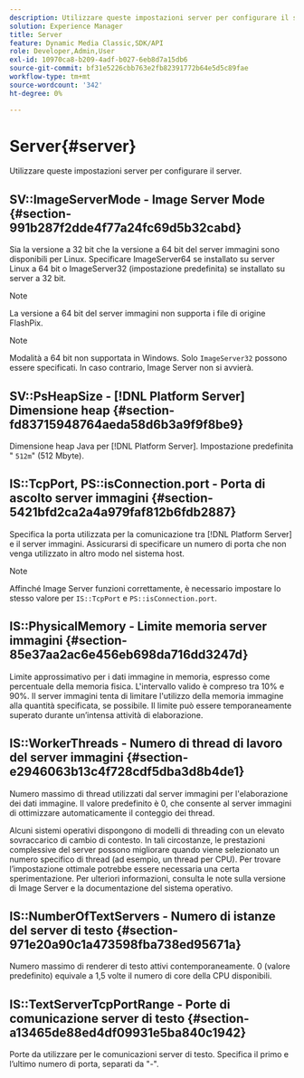 ```yaml
---
description: Utilizzare queste impostazioni server per configurare il server.
solution: Experience Manager
title: Server
feature: Dynamic Media Classic,SDK/API
role: Developer,Admin,User
exl-id: 10970ca8-b209-4adf-b027-6eb8d7a15db6
source-git-commit: bf31e5226cbb763e2fb82391772b64e5d5c89fae
workflow-type: tm+mt
source-wordcount: '342'
ht-degree: 0%

---
```


# Server{#server}

Utilizzare queste impostazioni server per configurare il server.

## SV::ImageServerMode - Image Server Mode {#section-991b287f2dde4f77a24fc69d5b32cabd}

Sia la versione a 32 bit che la versione a 64 bit del server immagini sono disponibili per Linux. Specificare ImageServer64 se installato su server Linux a 64 bit o ImageServer32 (impostazione predefinita) se installato su server a 32 bit.

>[!NOTE]
>
>La versione a 64 bit del server immagini non supporta i file di origine FlashPix.

>[!NOTE]
>
>Modalità a 64 bit non supportata in Windows. Solo `ImageServer32` possono essere specificati. In caso contrario, Image Server non si avvierà.

## SV::PsHeapSize - [!DNL Platform Server] Dimensione heap {#section-fd83715948764aeda58d6b3a9f9f8be9}

Dimensione heap Java per [!DNL Platform Server]. Impostazione predefinita &quot; `512m`&quot; (512 Mbyte).

## IS::TcpPort, PS::isConnection.port - Porta di ascolto server immagini {#section-5421bfd2ca2a4a979faf812b6fdb2887}

Specifica la porta utilizzata per la comunicazione tra [!DNL Platform Server] e il server immagini. Assicurarsi di specificare un numero di porta che non venga utilizzato in altro modo nel sistema host.

>[!NOTE]
>
>Affinché Image Server funzioni correttamente, è necessario impostare lo stesso valore per `IS::TcpPort` e `PS::isConnection.port`.

## IS::PhysicalMemory - Limite memoria server immagini {#section-85e37aa2ac6e456eb698da716dd3247d}

Limite approssimativo per i dati immagine in memoria, espresso come percentuale della memoria fisica. L&#39;intervallo valido è compreso tra 10% e 90%. Il server immagini tenta di limitare l&#39;utilizzo della memoria immagine alla quantità specificata, se possibile. Il limite può essere temporaneamente superato durante un’intensa attività di elaborazione.

## IS::WorkerThreads - Numero di thread di lavoro del server immagini {#section-e2946063b13c4f728cdf5dba3d8b4de1}

Numero massimo di thread utilizzati dal server immagini per l&#39;elaborazione dei dati immagine. Il valore predefinito è 0, che consente al server immagini di ottimizzare automaticamente il conteggio dei thread.

Alcuni sistemi operativi dispongono di modelli di threading con un elevato sovraccarico di cambio di contesto. In tali circostanze, le prestazioni complessive del server possono migliorare quando viene selezionato un numero specifico di thread (ad esempio, un thread per CPU). Per trovare l’impostazione ottimale potrebbe essere necessaria una certa sperimentazione. Per ulteriori informazioni, consulta le note sulla versione di Image Server e la documentazione del sistema operativo.

## IS::NumberOfTextServers - Numero di istanze del server di testo {#section-971e20a90c1a473598fba738ed95671a}

Numero massimo di renderer di testo attivi contemporaneamente. 0 (valore predefinito) equivale a 1,5 volte il numero di core della CPU disponibili.

## IS::TextServerTcpPortRange - Porte di comunicazione server di testo {#section-a13465de88ed4df09931e5ba840c1942}

Porte da utilizzare per le comunicazioni server di testo. Specifica il primo e l’ultimo numero di porta, separati da &quot;-&quot;.

